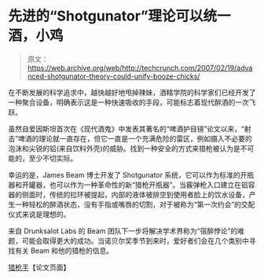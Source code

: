 # 先进的“Shotgunator”理论可以统一酒，小鸡

> 原文：<https://web.archive.org/web/http://techcrunch.com/2007/02/19/advanced-shotgunator-theory-could-unify-booze-chicks/>

在不断发展的科学追求中，越快越好地甩掉辣妹，酒精学院的科学家们已经开发了一种聚合设备，明确表示这是一种快速吸收的手段，可能标志着现代醉酒的一次飞跃。

虽然自爱因斯坦首次在《现代酒鬼》中发表其著名的“啤酒护目镜”论文以来，“射击”啤酒的理论就一直存在，但它一直是一个充满危险的雷区，例如摄入不必要的泡沫和尖锐的铝(来自饮料外壳)的威胁。找到一种安全的方式来猎枪被认为是不可能的，至少不切实际。

幸运的是，James Beam 博士开发了 Shotgunator 系统，它可以作为标准的开瓶器和开罐器，也可以作为一种革命性的新“猎枪开瓶器”。当霰弹枪入口建立在铝容器的侧面时，传统的拉环被提起，内部的液体被排空到使用者脸上的饮水设备，产生一种轻松的醉酒状态，没有手指或嘴唇的切割，对于被称为“第一次约会”的交配仪式来说是理想的。

来自 Drunksalot Labs 的 Beam 团队下一步将解决学术界称为“宿醉悖论”的难题，可能会取得更大的成功。当诺贝尔奖季节到来时，爱好者们会在几个类别中寻找有关 Beam 和他的猎枪的信息。

[猎枪手](https://web.archive.org/web/20150926143541/http://shotgunator.com/)【论文页面】